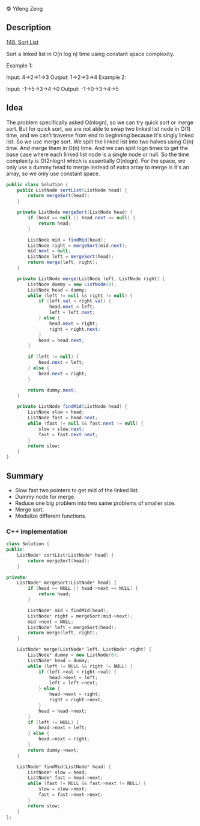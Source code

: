 &copy; Yifeng Zeng
## Description
[148. Sort List](https://leetcode.com/problems/sort-list/description/)

Sort a linked list in O(n log n) time using constant space complexity.

Example 1:

Input: 4->2->1->3
Output: 1->2->3->4
Example 2:

Input: -1->5->3->4->0
Output: -1->0->3->4->5

## Idea

The problem specifically asked O(nlogn), so we can try quick sort or merge sort. But for quick sort, we are not able to swap two linked list node in O(1) time, and we can't traverse from end to beginning because it's singly linked list. So we use merge sort. We split the linked list into two halves using O(n) time. And merge them in O(n) time. And we can split logn times to get the base case where each linked list node is a single node or null. So the time complexity is O(2nlogn) which is essentially O(nlogn). For the space, we only use a dummy head to merge instead of extra array to merge is it's an array, so we only use constant space.

```java
public class Solution {
    public ListNode sortList(ListNode head) {
        return mergeSort(head);
    }

    private ListNode mergeSort(ListNode head) {
        if (head == null || head.next == null) {
            return head;
        }

        ListNode mid = findMid(head);
        ListNode right = mergeSort(mid.next);
        mid.next = null;
        ListNode left = mergeSort(head);
        return merge(left, right);
    }

    private ListNode merge(ListNode left, ListNode right) {
        ListNode dummy = new ListNode(0);
        ListNode head = dummy;
        while (left != null && right != null) {
            if (left.val < right.val) {
                head.next = left;
                left = left.next;
            } else {
                head.next = right;
                right = right.next;
            }
            head = head.next;
        }

        if (left != null) {
            head.next = left;
        } else {
            head.next = right;
        }

        return dummy.next;
    }

    private ListNode findMid(ListNode head) {
        ListNode slow = head;
        ListNode fast = head.next;
        while (fast != null && fast.next != null) {
            slow = slow.next;
            fast = fast.next.next;
        }
        return slow;
    }
}
```

## Summary
- Slow fast two pointers to get mid of the linked list.
- Dummy node for merge.
- Reduce one big problem into two same problems of smaller size.
- Merge sort.
- Modulize different functions.

### C++ implementation
```cpp
class Solution {
public:
    ListNode* sortList(ListNode* head) {
        return mergeSort(head);
    }

private:
    ListNode* mergeSort(ListNode* head) {
        if (head == NULL || head->next == NULL) {
            return head;
        }

        ListNode* mid = findMid(head);
        ListNode* right = mergeSort(mid->next);
        mid->next = NULL;
        ListNode* left = mergeSort(head);
        return merge(left, right);
    }

    ListNode* merge(ListNode* left, ListNode* right) {
        ListNode* dummy = new ListNode(0);
        ListNode* head = dummy;
        while (left != NULL && right != NULL) {
            if (left->val < right->val) {
                head->next = left;
                left = left->next;
            } else {
                head->next = right;
                right = right->next;
            }
            head = head->next;
        }
        if (left != NULL) {
            head->next = left;
        } else {
            head->next = right;
        }
        return dummy->next;
    }

    ListNode* findMid(ListNode* head) {
        ListNode* slow = head;
        ListNode* fast = head->next;
        while (fast != NULL && fast->next != NULL) {
            slow = slow->next;
            fast = fast->next->next;
        }
        return slow;
    }
};
```
